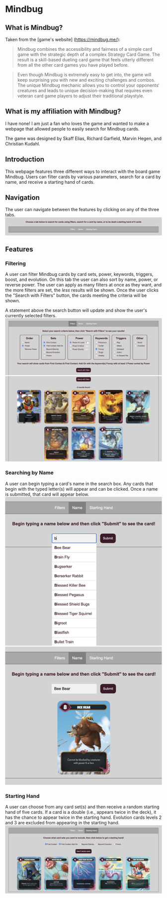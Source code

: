 # Mindbug 

## What is Mindbug?
Taken from the [game's website] (https://mindbug.me/):

>Mindbug combines the accessibility and fairness of a simple card game with the strategic depth of a complex Strategy Card Game. The result is a skill-based dueling card game that feels utterly different from all the other card games you have played before.

>Even though Mindbug is extremely easy to get into, the game will keep surprising you with new and exciting challenges and combos. The unique Mindbug mechanic allows you to control your opponents‘ creatures and leads to unique decision-making that requires even veteran card game players to adjust their traditional playstyle.

## What is my affiliation with Mindbug?
I have none! I am just a fan who loves the game and wanted to make a webpage that allowed people to easily search for Mindbug cards.

The game was designed by Skaff Elias, Richard Garfield, Marvin Hegen, and Christian Kudahl.

## Introduction
This webpage features three different ways to interact with the board game Mindbug. Users can filter cards by various parameters, search for a card by name, and receive a starting hand of cards.

## Navigation
The user can navigate between the features by clicking on any of the three tabs.
![The three tabs of the webpage](./img/readme/readme-tabs.png)

## Features

### Filtering
A user can filter Mindbug cards by card sets, power, keywords, triggers, boost, and evolution. On this tab the user can also sort by name, power, or reverse power. The user can apply as many filters at once as they want, and the more filters are set, the *less* results will be shown. Once the user clicks the "Search with Filters" button, the cards meeting the criteria will be shown.

A statement above the search button will update and show the user's currently selected filters.
![The filter section with an assortment of filters checked](./img/readme/readme-filter-1.png)
![The filter section with card results showing](./img/readme/readme-filter-2.png)

### Searching by Name
A user can begin typing a card's name in the search box. Any cards that begin with the typed letter(s) will appear and can be clicked. Once a name is submitted, that card will appear below.
![The sort by name section with autofill showing](./img/readme/readme-name-1.png)
![The sort by name section with a result showing](./img/readme/readme-name-2.png)

### Starting Hand
A user can choose from any card set(s) and then receive a random starting hand of five cards. If a card is a double (i.e., appears twice in the deck), it has the chance to appear twice in the starting hand. Evolution cards levels 2 and 3 are excluded from appearing in the starting hand.
![The starting hand section with a starting hand showing](./img/readme/readme-hand.png)
